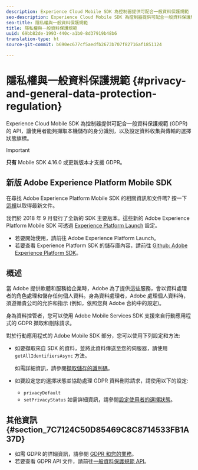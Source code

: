 ```yaml
---
description: Experience Cloud Mobile SDK 為控制器提供可配合一般資料保護規範 (GDPR) 的 API，讓使用者能夠擷取本機儲存的身分識別，以及設定資料收集與傳輸的選擇狀態旗標。
seo-description: Experience Cloud Mobile SDK 為控制器提供可配合一般資料保護規範 (GDPR) 的 API，讓使用者能夠擷取本機儲存的身分識別，以及設定資料收集與傳輸的選擇狀態旗標。
seo-title: 隱私權與一般資料保護規範
title: 隱私權與一般資料保護規範
uuid: 69bb82de-1993-440c-a1b0-8d37919b48b6
translation-type: ht
source-git-commit: b690ec677cf5aedfb2673b707f82716af1851124

---
```



# 隱私權與一般資料保護規範 {#privacy-and-general-data-protection-regulation}

Experience Cloud Mobile SDK 為控制器提供可配合一般資料保護規範 (GDPR) 的 API，讓使用者能夠擷取本機儲存的身分識別，以及設定資料收集與傳輸的選擇狀態旗標。

>[!IMPORTANT]
>
>**只有** Mobile SDK 4.16.0 或更新版本才支援 GDPR。

## 新版 Adobe Experience Platform Mobile SDK

在尋找 Adobe Experience Platform Mobile SDK 的相關資訊和文件嗎? 按一下[這裡](https://aep-sdks.gitbook.io/docs/)以取得最新文件。

我們於 2018 年 9 月發行了全新的 SDK 主要版本。這些新的 Adobe Experience Platform Mobile SDK 可透過 [Experience Platform Launch](https://www.adobe.com/tw/experience-platform/launch.html) 設定。

* 若要開始使用，請前往 Adobe Experience Platform Launch。
* 若要查看 Experience Platform SDK 的儲存庫內容，請前往 [Github: Adobe Experience Platform SDK](https://github.com/Adobe-Marketing-Cloud/acp-sdks)。

## 概述

當 Adobe 提供軟體和服務給企業時，Adobe 為了提供這些服務，會以資料處理者的角色處理和儲存任何個人資料。身為資料處理者，Adobe 處理個人資料時，須遵循貴公司的允許和指示 (例如，依照您與 Adobe 合約中的規定)。

身為資料控管者，您可以使用 Adobe Mobile Services SDK 支援來自行動應用程式的 GDPR 擷取和刪除請求。

對於行動應用程式的 Adobe Mobile SDK 部分，您可以使用下列設定和方法:

* 如要擷取來自 SDK 的資料，並將此資料傳送至您的伺服器，請使用 `getAllIdentifiersAsync` 方法。

   如需詳細資訊，請參閱[擷取儲存的識別碼](/help/ios/c-mob-privacy-gdpr-ios/c-mob-gdpr-ret-stored-ids-ios.md)。

* 如要設定您的選擇狀態並協助處理 GDPR 資料刪除請求，請使用以下的設定:

   * `privacyDefault`
   * `setPrivacyStatus`
   如需詳細資訊，請參閱[設定使用者的選擇狀態](/help/ios/c-mob-privacy-gdpr-ios/privacy.md)。

## 其他資訊 {#section_7C7124C50D85469C8C8714533FB1A37D}

* 如需 GDPR 的詳細資訊，請參閱 [GDPR 和您的業務](https://www.adobe.com/tw/privacy/general-data-protection-regulation.html)。
* 若要查看 GDPR API 文件，請前往[一般資料保護規範 API](https://adobe.io/apis/cloudplatform/gdpr.html)。

